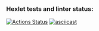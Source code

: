 ### Hexlet tests and linter status:
[![Actions Status](https://github.com/lanakonst/frontend-project-46/workflows/hexlet-check/badge.svg)](https://github.com/lanakonst/frontend-project-46/actions)
[![asciicast](https://asciinema.org/a/kw5KVvU7sPOorXIdTGcDv0MXS.svg)](https://asciinema.org/a/kw5KVvU7sPOorXIdTGcDv0MXS)
